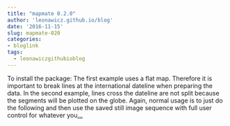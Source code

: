 ```yaml
---
title: "mapmate 0.2.0"
author: 'leonawicz.github.io/blog'
date: '2016-11-15'
slug: mapmate-020
categories:
- bloglink
tags:
  - leonawiczgithubioblog
---
```


To install the package: The first example uses a flat map. Therefore it is important to break lines at the international dateline when preparing the data. In the second example, lines cross the dateline are not split because the segments will be plotted on the globe. Again, normal usage is to just do the following and then use the saved still image sequence with full user control for whatever you[... <i class="fas fa-external-link-alt"></i>](https://leonawicz.github.io/blog/post/mapmate-0-2-0/)

